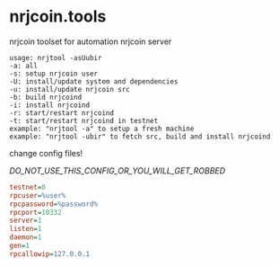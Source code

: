 nrjcoin.tools
=============

nrjcoin toolset for automation nrjcoin server

```shell
usage: nrjtool -asUubir
-a: all
-s: setup nrjcoin user
-U: install/update system and dependencies
-u: install/update nrjcoin src
-b: build nrjcoind
-i: install nrjcoind
-r: start/restart nrjcoind
-t: start/restart nrjcoind in testnet
example: "nrjtool -a" to setup a fresh machine
example: "nrjtool -ubir" to fetch src, build and install nrjcoind
```

change config files! 

_DO_NOT_USE_THIS_CONFIG_OR_YOU_WILL_GET_ROBBED_

```ini
testnet=0
rpcuser=%user%
rpcpassword=%password%
rpcport=10332
server=1
listen=1
daemon=1
gen=1
rpcallowip=127.0.0.1
```


